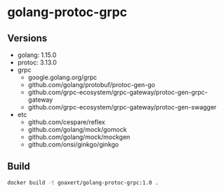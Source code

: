 # golang-protoc-grpc

## Versions

* golang: 1.15.0
* protoc: 3.13.0
* grpc
    * google.golang.org/grpc
    * github.com/golang/protobuf/protoc-gen-go
    * github.com/grpc-ecosystem/grpc-gateway/protoc-gen-grpc-gateway
	* github.com/grpc-ecosystem/grpc-gateway/protoc-gen-swagger
* etc
	* github.com/cespare/reflex
	* github.com/golang/mock/gomock
	* github.com/golang/mock/mockgen
	* github.com/onsi/ginkgo/ginkgo

## Build

``` bash
docker build -t goaxert/golang-protoc-grpc:1.0 .
```